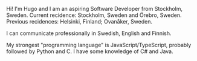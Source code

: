 Hi! I'm Hugo and I am an aspiring Software Developer from Stockholm, Sweden. Current recidence: Stockholm, Sweden and Örebro, Sweden. Previous recidences: Helsinki, Finland; Ovanåker, Sweden.

I can communicate professionally in Swedish, English and Finnish.

My strongest "programming language" is JavaScript/TypeScript, probably followed by Python and C. I have some knowledge of C# and Java.
